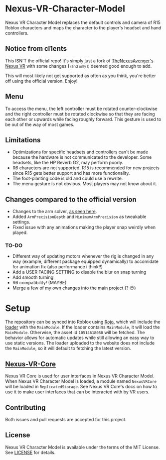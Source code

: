 # Nexus-VR-Character-Model
Nexus VR Character Model replaces the default
controls and camera of R15 Roblox characters
and maps the character to the player's headset
and hand controllers.

## Notice from cl1ents
This ISN'T the official repo!
It's simply just a fork of [TheNexusAvenger's Nexus VR](https://github.com/TheNexusAvenger/Nexus-VR-Character-Model)
with some changes **I** <small>(and only I)</small> deemed good enough to add.

This will most likely not get supported as often as you think, you're better off using the official version.
Enjoy!

## Menu
To access the menu, the left controller must be
rotated counter-clockwise and the right controller
must be rotated clockwise so that they are facing
each other or upwards while facing roughly forward.
This gesture is used to be out of the way of most
games.

## Limitations
* Optimizations for specific headsets and controllers
  can't be made because the hardware is not communicated
  to the developer. Some headsets, like the HP Reverb G2,
  may perform poorly.
* R6 characters are not supported. R15 is recommended
  for new projects since R15 gets better support and
  has more functionality.
* The foot-planting code is old and could use a rewrite.
* The menu gesture is not obvious. Most players may
  not know about it.

## Changes compared to the official version
* Changes to the arm solver, [as seen here](https://github.com/TheNexusAvenger/Nexus-VR-Character-Model/issues/9#issuecomment-1173406033).
* Added `ArmPrecisionDepth` and `MinimumArmPrecision` as tweakable settings.
* Fixed issue with any animations making the player snap weirdly when played.

### TO-DO
* Different way of updating motors whenever the rig is changed in any way (example, different package equipped dynamically) to accomidate for animation fix (also performance i think!!)
* Add a USER FACING SETTING to disable the blur on snap turning
* Add smooth turning
* R6 compatibility! (MAYBE)
* Merge a few of my own changes into the main project (? :no_mouth:)

# Setup
The repository can be synced into Roblox using
[Rojo](https://github.com/rojo-rbx/rojo), which
will include the [loader](NexusVRCharacterModelLoader.server.lua)
with the `MainModule`. If the loader contains
`MainModule`, it will load the `MainModule`.
Otherwise, the asset id `10514618050` will be 
fetched. The behavior allows for automatic
updates while still allowing an easy way to use
static versions. The loader uploaded to the
website does not include the `MainModule`, so
it will default to fetching the latest version.

## [Nexus-VR-Core](https://github.com/thenexusAvenger/nexus-vr-core)
Nexus VR Core is used for user interfaces
in Nexus VR Character Model. When Nexus VR
Character Model is loaded, a module named
`NexusVRCore` will be loaded in `ReplicatedStorage`.
See Nexus VR Core's docs on how to use it
to make user interfaces that can be interacted
with by VR users.

## Contributing
Both issues and pull requests are accepted for this project.

## License
Nexus VR Character Model is available under the terms of the MIT 
License. See [LICENSE](LICENSE) for details.
